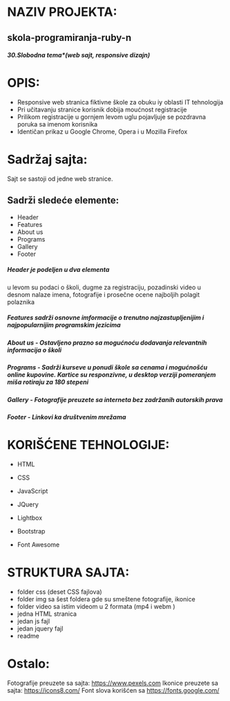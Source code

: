 

# NAZIV PROJEKTA:

## skola-programiranja-ruby-n
##### 30.Slobodna tema*(web sajt, responsive dizajn)

# OPIS:

* Responsive web stranica fiktivne škole za  obuku iy oblasti IT tehnologija
* Pri učitavanju stranice korisnik dobija moućnost registracije
* Prilikom registracije u gornjem levom uglu pojavljuje se pozdravna poruka sa imenom korisnika
* Identičan prikaz u Google Chrome, Opera i u Mozilla Firefox

# Sadržaj sajta:
Sajt se sastoji od jedne web stranice.

## Sadrži sledeće elemente:

* Header
* Features
* About us
* Programs
* Gallery
* Footer

##### Header je podeljen u dva elementa
u levom su podaci o školi, dugme za registraciju, pozadinski video
u desnom nalaze imena, fotografije i prosečne ocene najboljih polagit polaznika

##### Features sadrži osnovne imformacije o trenutno najzastupljenijim i najpopularnijim programskim jezicima

##### About us - Ostavljeno prazno sa mogućnoću dodavanja relevantnih informacija o školi

##### Programs - Sadrži kurseve u ponudi škole sa cenama i mogućnošću online kupovine. Kartice su responzivne, u desktop verziji pomeranjem miša rotiraju za 180 stepeni

##### Gallery - Fotografije preuzete sa interneta bez zadržanih autorskih prava

##### Footer - Linkovi ka društvenim mrežama

# KORIŠĆENE TEHNOLOGIJE:

* HTML

* CSS

* JavaScript

* JQuery

* Lightbox 

* Bootstrap

* Font Awesome


# STRUKTURA SAJTA:
* folder css (deset CSS fajlova)
* folder img sa šest foldera gde su smeštene fotografije, ikonice
* folder video sa istim videom u 2 formata (mp4 i webm )
* jedna HTML stranica
* jedan js fajl
* jedan jquery fajl
* readme



# Ostalo:

Fotografije preuzete sa sajta: https://www.pexels.com 
Ikonice preuzete sa sajta: https://icons8.com/
Font slova korišćen sa https://fonts.google.com/

